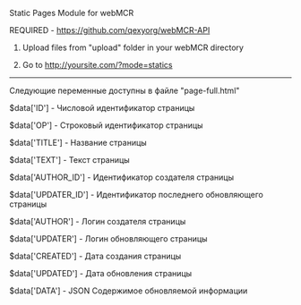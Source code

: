 Static Pages Module for webMCR

REQUIRED - https://github.com/qexyorg/webMCR-API

1. Upload files from "upload" folder in your webMCR directory

2. Go to http://yoursite.com/?mode=statics

-------------------------------------------------------------

Следующие переменные доступны в файле "page-full.html"

$data['ID'] - Числовой идентификатор страницы

$data['OP'] - Строковый идентификатор страницы

$data['TITLE'] - Название страницы

$data['TEXT'] - Текст страницы

$data['AUTHOR_ID'] - Идентификатор создателя страницы

$data['UPDATER_ID'] - Идентификатор последнего обновляющего страницы

$data['AUTHOR'] - Логин создателя страницы

$data['UPDATER'] - Логин обновляющего страницы

$data['CREATED'] - Дата создания страницы

$data['UPDATED'] - Дата обновления страницы

$data['DATA'] - JSON Содержимое обновляемой информации

